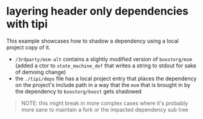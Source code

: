 # layering header only dependencies with tipi

This example showcases how to shadow a dependency using a local project copy of it.

- `/3rdparty/msm-alt` contains a slightly modified version of `boostorg/msm` (added a ctor to `state_machine_def` that writes a string to stdout for sake of demoing change)
- the `./tipi/deps` file has a local project entry that places the dependency on the project's include path in a way that the `msm` that is brought in by the dependency to `boostorg/boost` gets shadowed


> NOTE: this might break in more complex cases where it's probably more sane to maintain a fork or the impacted dependency sub tree